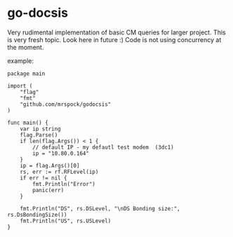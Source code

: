 go-docsis
=========
Very rudimental implementation of basic CM queries for larger project.
This is very fresh topic. Look here in future :)
Code is not using concurrency at the moment.

example:
```
package main

import (
    "flag"
    "fmt"
    "github.com/mrspock/godocsis"
)

func main() {
    var ip string
    flag.Parse()
    if len(flag.Args()) < 1 {
        // default IP - my defautl test modem  (3dc1)
        ip = "10.80.0.164"
    }
    ip = flag.Args()[0]
    rs, err := rf.RFLevel(ip)
    if err != nil {
        fmt.Println("Error")
        panic(err)
    }

    fmt.Println("DS", rs.DSLevel, "\nDS Bonding size:", rs.DsBondingSize())
    fmt.Println("US", rs.USLevel)
}

```

